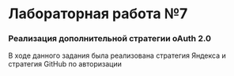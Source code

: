 # Лабораторная работа №7

### Реализация дополнительной стратегии oAuth 2.0

В ходе данного задания была реализована стратегия Яндекса и стратегия GitHub по авторизации